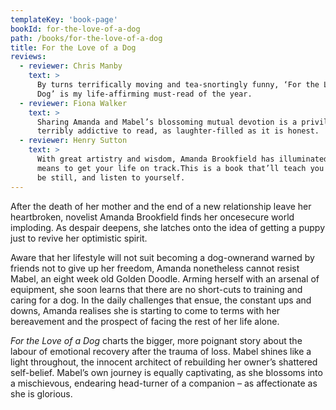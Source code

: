 ```yaml
---
templateKey: 'book-page'
bookId: for-the-love-of-a-dog
path: /books/for-the-love-of-a-dog
title: For the Love of a Dog
reviews:
  - reviewer: Chris Manby
    text: >
      By turns terrifically moving and tea-snortingly funny, ‘For the Love of a
      Dog’ is my life-affirming must-read of the year.
  - reviewer: Fiona Walker
    text: >
      Sharing Amanda and Mabel’s blossoming mutual devotion is a privilege,
      terribly addictive to read, as laughter-filled as it is honest.
  - reviewer: Henry Sutton
    text: >
      With great artistry and wisdom, Amanda Brookfield has illuminated what it
      means to get your life on track.This is a book that’ll teach you to sit,
      be still, and listen to yourself.
---
```


After the death of her mother and the end of a new relationship leave her
heartbroken, novelist Amanda Brookfield finds her oncesecure world imploding. As
despair deepens, she latches onto the idea of getting a puppy just to revive her
optimistic spirit.

Aware that her lifestyle will not suit becoming a dog-ownerand warned by friends
not to give up her freedom, Amanda nonetheless cannot resist Mabel, an eight
week old Golden Doodle. Arming herself with an arsenal of equipment, she soon
learns that there are no short-cuts to training and caring for a dog. In the
daily challenges that ensue, the constant ups and downs, Amanda realises she is
starting to come to terms with her bereavement and the prospect of facing the
rest of her life alone.

_For the Love of a Dog_ charts the bigger, more poignant story about the labour
of emotional recovery after the trauma of loss. Mabel shines like a light
throughout, the innocent architect of rebuilding her owner’s shattered
self-belief. Mabel’s own journey is equally captivating, as she blossoms into a
mischievous, endearing head-turner of a companion – as affectionate as she is
glorious.
